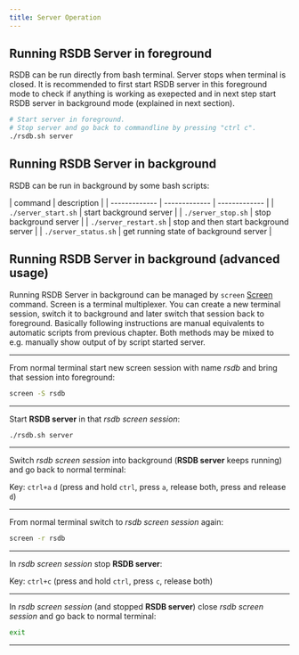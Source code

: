 ```yaml
---
title: Server Operation
---
```


## Running RSDB Server in foreground

RSDB can be run directly from bash terminal. Server stops when terminal is closed.
It is recommended to first start RSDB server in this foreground mode to check if anything is working as exepected and in next step start RSDB server in background mode (explained in next section).

~~~ bash
# Start server in foreground.
# Stop server and go back to commandline by pressing "ctrl c".
./rsdb.sh server
~~~

## Running RSDB Server in background

RSDB can be run in background by some bash scripts:

| command | description |
| ------------- | ------------- | ------------- |
| `./server_start.sh` | start background server |
| `./server_stop.sh` | stop background server |
| `./server_restart.sh` | stop and then start background server |
| `./server_status.sh` | get running state of background server |

## Running RSDB Server in background (advanced usage)

Running RSDB Server in background can be managed by `screen` [Screen](https://help.ubuntu.com/community/Screen) command.
Screen is a terminal multiplexer. You can create a new terminal session, switch it to background and later switch that session back to foreground.
Basically following instructions are manual equivalents to automatic scripts from previous chapter. Both methods may be mixed to e.g. manually show output of by script started server.

---

From normal terminal start new screen session with name *rsdb* and bring that session into foreground:

~~~ bash
screen -S rsdb
~~~

---

Start **RSDB server** in that *rsdb screen session*:

~~~ bash
./rsdb.sh server
~~~

---

Switch *rsdb screen session* into background (**RSDB server** keeps running) and go back to normal terminal:

Key: `ctrl+a` `d` (press and hold `ctrl`, press `a`, release both, press and release `d`)

---

From normal terminal switch to *rsdb screen session* again:

~~~ bash
screen -r rsdb
~~~

---

In *rsdb screen session* stop **RSDB server**:

Key: `ctrl+c` (press and hold `ctrl`, press `c`, release both)

---

In *rsdb screen session* (and stopped **RSDB server**) close *rsdb screen session* and go back to normal terminal:

~~~ bash
exit
~~~

---